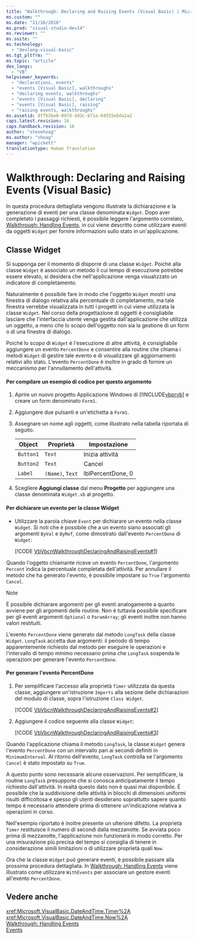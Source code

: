 ```yaml
---
title: "Walkthrough: Declaring and Raising Events (Visual Basic) | Microsoft Docs"
ms.custom: ""
ms.date: "11/16/2016"
ms.prod: "visual-studio-dev14"
ms.reviewer: ""
ms.suite: ""
ms.technology: 
  - "devlang-visual-basic"
ms.tgt_pltfrm: ""
ms.topic: "article"
dev_langs: 
  - "VB"
helpviewer_keywords: 
  - "declarations, events"
  - "events [Visual Basic], walkthroughs"
  - "declaring events, walkthroughs"
  - "events [Visual Basic], declaring"
  - "events [Visual Basic], raising"
  - "raising events, walkthroughs"
ms.assetid: 8ffb3be8-097d-4d3c-b71e-04555ebda2a2
caps.latest.revision: 16
caps.handback.revision: 16
author: "stevehoag"
ms.author: "shoag"
manager: "wpickett"
translationtype: Human Translation
---
```

# Walkthrough: Declaring and Raising Events (Visual Basic)
In questa procedura dettagliata vengono illustrate la dichiarazione e la generazione di eventi per una classe denominata `Widget`.  Dopo aver completato i passaggi richiesti, è possibile leggere l'argomento correlato, [Walkthrough: Handling Events](../../../../visual-basic/programming-guide/language-features/events/walkthrough-handling-events.md), in cui viene descritto come utilizzare eventi da oggetti `Widget` per fornire informazioni sullo stato in un'applicazione.  
  
## Classe Widget  
 Si supponga per il momento di disporre di una classe `Widget`.  Poiché alla classe `Widget` è associato un metodo il cui tempo di esecuzione potrebbe essere elevato, si desidera che nell'applicazione venga visualizzato un indicatore di completamento.  
  
 Naturalmente è possibile fare in modo che l'oggetto `Widget` mostri una finestra di dialogo relativa alla percentuale di completamento, ma tale finestra verrebbe visualizzata in tutti i progetti in cui viene utilizzata la classe `Widget`.  Nel corso della progettazione di oggetti è consigliabile lasciare che l'interfaccia utente venga gestita dall'applicazione che utilizza un oggetto, a meno che lo scopo dell'oggetto non sia la gestione di un form o di una finestra di dialogo.  
  
 Poiché lo scopo di `Widget` è l'esecuzione di altre attività, è consigliabile aggiungere un evento `PercentDone` e consentire alla routine che chiama i metodi `Widget` di gestire tale evento e di visualizzare gli aggiornamenti relativi allo stato.  L'evento `PercentDone` è inoltre in grado di fornire un meccanismo per l'annullamento dell'attività.  
  
#### Per compilare un esempio di codice per questo argomento  
  
1.  Aprire un nuovo progetto Applicazione Windows di [!INCLUDE[vbprvb](../../../../csharp/programming-guide/concepts/linq/includes/vbprvb_md.md)] e creare un form denominato `Form1`.  
  
2.  Aggiungere due pulsanti e un'etichetta a `Form1`.  
  
3.  Assegnare un nome agli oggetti, come illustrato nella tabella riportata di seguito.  
  
    |Object|Proprietà|Impostazione|  
    |------------|---------------|------------------|  
    |`Button1`|`Text`|Inizia attività|  
    |`Button2`|`Text`|Cancel|  
    |`Label`|`(Name)`, `Text`|lblPercentDone, 0|  
  
4.  Scegliere **Aggiungi classe** dal menu **Progetto** per aggiungere una classe denominata `Widget.vb` al progetto.  
  
#### Per dichiarare un evento per la classe Widget  
  
-   Utilizzare la parola chiave `Event` per dichiarare un evento nella classe `Widget`.  Si noti che è possibile che a un evento siano associati gli argomenti `ByVal` e `ByRef`, come dimostrato dall'evento `PercentDone` di `Widget`:  
  
     [!CODE [VbVbcnWalkthroughDeclaringAndRaisingEvents#1](../CodeSnippet/VS_Snippets_VBCSharp/VbVbcnWalkthroughDeclaringAndRaisingEvents#1)]  
  
 Quando l'oggetto chiamante riceve un evento `PercentDone`, l'argomento `Percent` indica la percentuale completata dell'attività.  Per annullare il metodo che ha generato l'evento, è possibile impostare su `True` l'argomento `Cancel`.  
  
> [!NOTE]
>  È possibile dichiarare argomenti per gli eventi analogamente a quanto avviene per gli argomenti delle routine. Non è tuttavia possibile specificare per gli eventi argomenti `Optional` o `ParamArray`; gli eventi inoltre non hanno valori restituiti.  
  
 L'evento `PercentDone` viene generato dal metodo `LongTask` della classe `Widget`.  `LongTask` accetta due argomenti: il periodo di tempo apparentemente richiesto dal metodo per eseguire le operazioni e l'intervallo di tempo minimo necessario prima che `LongTask` sospenda le operazioni per generare l'evento `PercentDone`.  
  
#### Per generare l'evento PercentDone  
  
1.  Per semplificare l'accesso alla proprietà `Timer` utilizzata da questa classe, aggiungere un'istruzione `Imports` alla sezione delle dichiarazioni del modulo di classe, sopra l'istruzione `Class Widget`.  
  
     [!CODE [VbVbcnWalkthroughDeclaringAndRaisingEvents#2](../CodeSnippet/VS_Snippets_VBCSharp/VbVbcnWalkthroughDeclaringAndRaisingEvents#2)]  
  
2.  Aggiungere il codice seguente alla classe `Widget`:  
  
     [!CODE [VbVbcnWalkthroughDeclaringAndRaisingEvents#3](../CodeSnippet/VS_Snippets_VBCSharp/VbVbcnWalkthroughDeclaringAndRaisingEvents#3)]  
  
 Quando l'applicazione chiama il metodo `LongTask`, la classe `Widget` genera l'evento `PercentDone` con un intervallo pari ai secondi definiti in `MinimumInterval`.  Al ritorno dell'evento, `LongTask` controlla se l'argomento `Cancel` è stato impostato su `True`.  
  
 A questo punto sono necessarie alcune osservazioni.  Per semplificare, la routine `LongTask` presuppone che si conosca anticipatamente il tempo richiesto dall'attività.  In realtà questo dato non è quasi mai disponibile.  È possibile che la suddivisione delle attività in blocchi di dimensioni uniformi risulti difficoltosa e spesso gli utenti desiderano soprattutto sapere quanto tempo è necessario attendere prima di ottenere un'indicazione relativa a operazioni in corso.  
  
 Nell'esempio riportato è inoltre presente un ulteriore difetto.  La proprietà `Timer` restituisce il numero di secondi dalla mezzanotte. Se avviata poco prima di mezzanotte, l'applicazione non funzionerà in modo corretto.  Per una misurazione più precisa del tempo si consiglia di tenere in considerazione simili limitazioni o di utilizzare proprietà quali `Now`.  
  
 Ora che la classe `Widget` può generare eventi, è possibile passare alla prossima procedura dettagliata.  In [Walkthrough: Handling Events](../../../../visual-basic/programming-guide/language-features/events/walkthrough-handling-events.md) viene illustrato come utilizzare `WithEvents` per associare un gestore eventi all'evento `PercentDone`.  
  
## Vedere anche  
 <xref:Microsoft.VisualBasic.DateAndTime.Timer%2A>   
 <xref:Microsoft.VisualBasic.DateAndTime.Now%2A>   
 [Walkthrough: Handling Events](../../../../visual-basic/programming-guide/language-features/events/walkthrough-handling-events.md)   
 [Events](../../../../visual-basic/programming-guide/language-features/events/events.md)